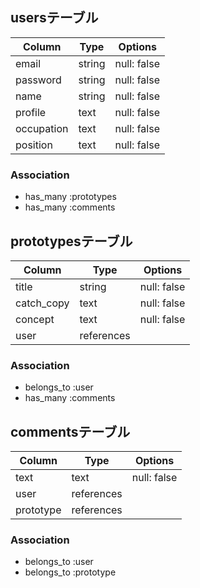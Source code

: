 ## usersテーブル

| Column     | Type       | Options                        |
| ---------  | ---------- | ------------------------------ |
| email      | string     | null: false                    |
| password   | string     | null: false                    |
| name       | string     | null: false                    |
| profile    | text       | null: false                    |
| occupation | text       | null: false                    |
| position   | text       | null: false                    |

### Association
- has_many :prototypes
- has_many :comments


## prototypesテーブル

| Column     | Type       | Options                        |
| ---------  | ---------- | ------------------------------ |
| title      | string     | null: false                    |
| catch_copy | text       | null: false                    |
| concept    | text       | null: false                    |
| user       | references |                                |

### Association
- belongs_to :user
- has_many :comments


## commentsテーブル

| Column     | Type       | Options                        |
| ---------  | ---------- | ------------------------------ |
| text       | text       | null: false                    |
| user       | references |                                |
| prototype  | references |                                |

### Association
- belongs_to :user
- belongs_to :prototype